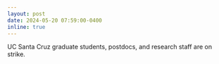 ```yaml
---
layout: post
date: 2024-05-20 07:59:00-0400
inline: true
---
```


UC Santa Cruz graduate students, postdocs, and research staff are on strike. 